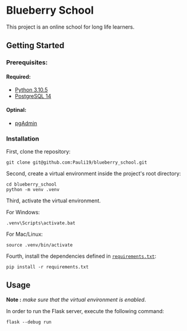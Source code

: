 # Blueberry School

This project is an online school for long life learners.
## Getting Started
### Prerequisites:
#### Required:

- [Python 3.10.5](https://www.python.org/downloads/)
- [PostgreSQL 14](https://www.postgresql.org/download/)

#### Optinal:

- [pgAdmin](https://www.pgadmin.org/download/)

### Installation

First, clone the repository:

```
git clone git@github.com:Pauli19/blueberry_school.git
```

Second, create a virtual environment inside the project's root directory:

```
cd blueberry_school
python -m venv .venv 
```
Third, activate the virtual environment.

For Windows:

```
.venv\Scripts\activate.bat
```

For Mac/Linux:

```
source .venv/bin/activate
```

Fourth, install the dependencies defined in [`requirements.txt`](./requirements.txt):

```
pip install -r requirements.txt
```

## Usage

**Note :** _make sure that the virtual environment is enabled_.

In order to run the Flask server, execute the following command:

```
flask --debug run
```
